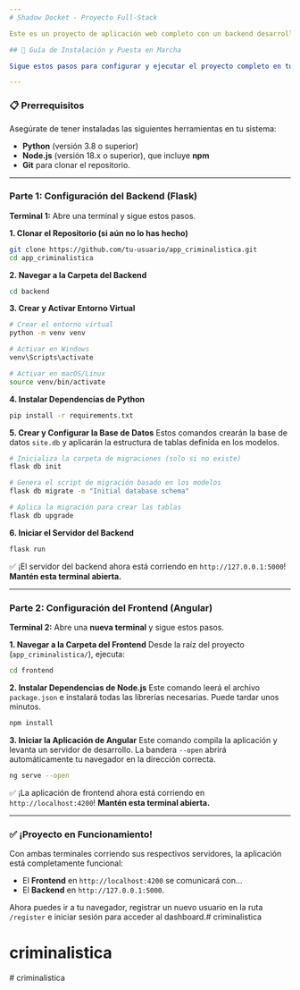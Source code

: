 ```yaml
---
# Shadow Docket - Proyecto Full-Stack

Este es un proyecto de aplicación web completo con un backend desarrollado en **Flask (Python)** y un frontend desarrollado en **Angular (TypeScript)**. La aplicación permite el registro de usuarios, autenticación mediante JWT y acceso a un dashboard protegido.

## 🚀 Guía de Instalación y Puesta en Marcha

Sigue estos pasos para configurar y ejecutar el proyecto completo en tu entorno de desarrollo local. Necesitarás tener **dos terminales abiertas simultáneamente**: una para el backend y otra para el frontend.

---
```


### 📋 Prerrequisitos

Asegúrate de tener instaladas las siguientes herramientas en tu sistema:
-   **Python** (versión 3.8 o superior)
-   **Node.js** (versión 18.x o superior), que incluye **npm**
-   **Git** para clonar el repositorio.

---

### **Parte 1: Configuración del Backend (Flask)**

**Terminal 1:** Abre una terminal y sigue estos pasos.

**1. Clonar el Repositorio (si aún no lo has hecho)**
```bash
git clone https://github.com/tu-usuario/app_criminalistica.git
cd app_criminalistica
```

**2. Navegar a la Carpeta del Backend**
```bash
cd backend
```

**3. Crear y Activar Entorno Virtual**
```bash
# Crear el entorno virtual
python -m venv venv

# Activar en Windows
venv\Scripts\activate

# Activar en macOS/Linux
source venv/bin/activate
```

**4. Instalar Dependencias de Python**
```bash
pip install -r requirements.txt
```


**5. Crear y Configurar la Base de Datos**
Estos comandos crearán la base de datos `site.db` y aplicarán la estructura de tablas definida en los modelos.
```bash
# Inicializa la carpeta de migraciones (solo si no existe)
flask db init

# Genera el script de migración basado en los modelos
flask db migrate -m "Initial database schema"

# Aplica la migración para crear las tablas
flask db upgrade
```

**6. Iniciar el Servidor del Backend**
```bash
flask run
```
✅ ¡El servidor del backend ahora está corriendo en `http://127.0.0.1:5000`! **Mantén esta terminal abierta.**

---

### **Parte 2: Configuración del Frontend (Angular)**

**Terminal 2:** Abre una **nueva terminal** y sigue estos pasos.

**1. Navegar a la Carpeta del Frontend**
Desde la raíz del proyecto (`app_criminalistica/`), ejecuta:
```bash
cd frontend
```

**2. Instalar Dependencias de Node.js**
Este comando leerá el archivo `package.json` e instalará todas las librerías necesarias. Puede tardar unos minutos.
```bash
npm install
```

**3. Iniciar la Aplicación de Angular**
Este comando compila la aplicación y levanta un servidor de desarrollo. La bandera `--open` abrirá automáticamente tu navegador en la dirección correcta.
```bash
ng serve --open
```
✅ ¡La aplicación de frontend ahora está corriendo en `http://localhost:4200`! **Mantén esta terminal abierta.**

---

### ✅ ¡Proyecto en Funcionamiento!

Con ambas terminales corriendo sus respectivos servidores, la aplicación está completamente funcional:

-   El **Frontend** en `http://localhost:4200` se comunicará con...
-   El **Backend** en `http://127.0.0.1:5000`.

Ahora puedes ir a tu navegador, registrar un nuevo usuario en la ruta `/register` e iniciar sesión para acceder al dashboard.# criminalistica
# criminalistica
#   c r i m i n a l i s t i c a  
 
